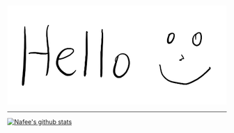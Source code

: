<p align="center">
  <img src="https://github.com/NafeeJ/NafeeJ/blob/master/github%20hello.png">
</p>

---

[![Nafee's github stats](https://github-readme-stats.vercel.app/api?username=NafeeJ&count_private=true&show_icons=true&theme=buefy)](https://github.com/anuraghazra/github-readme-stats)

<!--
**NafeeJ/NafeeJ** is a ✨ _special_ ✨ repository because its `README.md` (this file) appears on your GitHub profile.

### Hi there 👋

Here are some ideas to get you started:

- 🔭 I’m currently working on ...
- 🌱 I’m currently learning ...
- 👯 I’m looking to collaborate on ...
- 🤔 I’m looking for help with ...
- 💬 Ask me about ...
- 📫 How to reach me: ...
- 😄 Pronouns: ...
- ⚡ Fun fact: ...
-->
